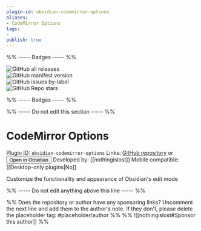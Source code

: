 ```yaml
---
plugin-id: obsidian-codemirror-options
aliases:
- CodeMirror Options
tags: 
- 
publish: true
---
```


%% ----- Badges ----- %%

![GitHub all releases](https://img.shields.io/github/downloads/nothingislost/obsidian-codemirror-options/total?color=573E7A&logo=github&style=for-the-badge)   
![GitHub manifest version](https://img.shields.io/github/manifest-json/v/nothingislost/obsidian-codemirror-options?color=573E7A&logo=github&style=for-the-badge)   
![GitHub issues by-label](https://img.shields.io/github/issues/nothingislost/obsidian-codemirror-options/help%20wanted?color=573E7A&logo=github&style=for-the-badge)   
![GitHub Repo stars](https://img.shields.io/github/stars/nothingislost/obsidian-codemirror-options?color=573E7A&logo=github&style=for-the-badge)

%% ----- Badges ----- %%

%% ----- Do not edit this section ----- %%

# CodeMirror Options

Plugin ID: `obsidian-codemirror-options`
Links: [GitHub repository](https://github.com/nothingislost/obsidian-codemirror-options) or [<button id=HH>Open in Obsidian</button>](obsidian://goto-plugin?id=obsidian-codemirror-options)
Developed by: [[nothingislost]]
Mobile compatible: [[Desktop-only plugins|No]]

Customize the functionality and appearance of Obsidian's edit mode

%% ----- Do not edit anything above this line ----- %% 

%% Does the repository or author have any sponsoring links? Uncomment the next line and add them to the author's note. If they don't, please delete the placeholder tag: #placeholder/author %%
%% ![[nothingislost#Sponsor this author]] %%
